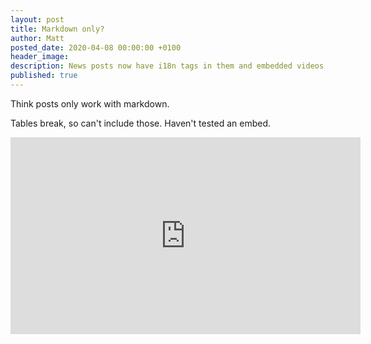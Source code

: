 ```yaml
---
layout: post
title: Markdown only?
author: Matt
posted_date: 2020-04-08 00:00:00 +0100
header_image:
description: News posts now have i18n tags in them and embedded videos format properly.
published: true
---
```


Think posts only work with markdown.

Tables break, so can't include those. Haven't tested an embed.

<div class="cms-embed" data-cms-embed="PGlmcmFtZSB3aWR0aD0iNTYwIiBoZWlnaHQ9IjMxNSIgc3JjPSJodHRwczovL3d3dy55b3V0dWJlLmNvbS9lbWJlZC9saE5kVVZoM3FDYyIgZnJhbWVib3JkZXI9IjAiIGFsbG93PSJhY2NlbGVyb21ldGVyOyBhdXRvcGxheTsgZW5jcnlwdGVkLW1lZGlhOyBneXJvc2NvcGU7IHBpY3R1cmUtaW4tcGljdHVyZSIgYWxsb3dmdWxsc2NyZWVuPjwvaWZyYW1lPg=="><iframe width="560" height="315" src="https://www.youtube.com/embed/lhNdUVh3qCc" frameborder="0" allow="accelerometer; autoplay; encrypted-media; gyroscope; picture-in-picture" allowfullscreen=""></iframe></div>

&nbsp;